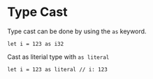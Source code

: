 # Type Cast

Type cast can be done by using the `as` keyword.

```just
let i = 123 as i32
```

Cast as literial type with `as literal`

```just
let i = 123 as literal // i: 123
```
